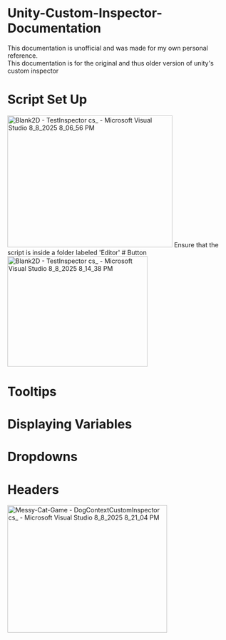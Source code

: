 # Unity-Custom-Inspector-Documentation
This documentation is unofficial and was made for my own personal reference.\
This documentation is for the original and thus older version of unity's custom inspector 
# Script Set Up
<img width="370" height="296" alt="Blank2D - TestInspector cs_ - Microsoft Visual Studio 8_8_2025 8_06_56 PM" src="https://github.com/user-attachments/assets/6e4c7a7a-2a23-4f4e-8918-856840d1e969" />
Ensure that the script is inside a folder labeled 'Editor'
# Button
<img width="314" height="248" alt="Blank2D - TestInspector cs_ - Microsoft Visual Studio 8_8_2025 8_14_38 PM" src="https://github.com/user-attachments/assets/1f65e24b-866b-4576-818b-3557a0a21efc" />

# Tooltips

# Displaying Variables

# Dropdowns

# Headers
<img width="358" height="286" alt="Messy-Cat-Game - DogContextCustomInspector cs_ - Microsoft Visual Studio 8_8_2025 8_21_04 PM" src="https://github.com/user-attachments/assets/a5b2c86e-f936-439d-a181-b8f682e3e79d" />
